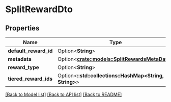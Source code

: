 # SplitRewardDto

## Properties

Name | Type | Description | Notes
------------ | ------------- | ------------- | -------------
**default_reward_id** | Option<**String**> |  | [optional]
**metadata** | Option<[**crate::models::SplitRewardsMetaData**](SplitRewardsMetaData.md)> |  | [optional]
**reward_type** | Option<**String**> |  | [optional]
**tiered_reward_ids** | Option<**::std::collections::HashMap<String, String>**> |  | [optional]

[[Back to Model list]](../README.md#documentation-for-models) [[Back to API list]](../README.md#documentation-for-api-endpoints) [[Back to README]](../README.md)


